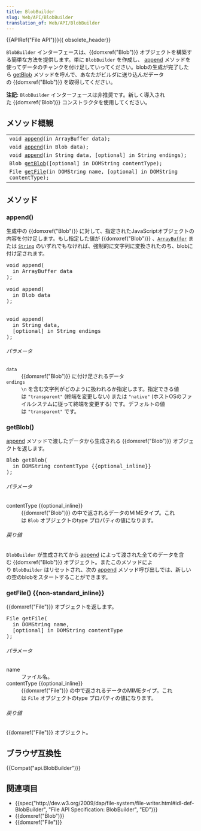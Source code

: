 ```yaml
---
title: BlobBuilder
slug: Web/API/BlobBuilder
translation_of: Web/API/BlobBuilder
---
```

<p>{{APIRef("File API")}}{{ obsolete_header}}</p>

<p><code>BlobBuilder</code> インターフェースは、{{domxref("Blob")}} オブジェクトを構築する簡単な方法を提供します。単に <code>BlobBuilder</code> を作成し、 <a href="#append">append</a> メソッドを使ってデータのチャンクを付け足していってください。blobの生成が完了したら <a href="#getblob">getBlob</a> メソッドを呼んで、あなたがビルダに送り込んだデータの {{domxref("Blob")}} を取得してください。</p>

<div class="note"><strong>注記:</strong> <code>BlobBuilder</code> インターフェースは非推奨です。新しく導入された {{domxref('Blob')}} コンストラクタを使用してください。</div>

<h2 id="メソッド概観">メソッド概観</h2>

<table class="standard-table">
 <tbody>
  <tr>
   <td><code>void <a href="/ja/docs/Web/API/BlobBuilder#append()">append</a>(in ArrayBuffer data);</code></td>
  </tr>
  <tr>
   <td><code>void <a href="/ja/docs/Web/API/BlobBuilder#append()">append</a>(in Blob data);</code></td>
  </tr>
  <tr>
   <td><code>void <a href="/ja/docs/Web/API/BlobBuilder#append()">append</a>(in String data, [optional] in String endings);</code></td>
  </tr>
  <tr>
   <td><code>Blob <a href="/ja/docs/Web/API/BlobBuilder#getBlob()">getBlob</a>([optional] in DOMString contentType);</code></td>
  </tr>
  <tr>
   <td><code>File <a href="/ja/docs/Web/API/BlobBuilder#getFile()">getFile</a>(in DOMString name, [optional] in DOMString contentType);</code></td>
  </tr>
 </tbody>
</table>

<h2 id="メソッド">メソッド</h2>

<h3 id="append">append()</h3>

<p>生成中の {{domxref("Blob")}} に対して、指定されたJavaScriptオブジェクトの内容を付け足します。もし指定した値が {{domxref("Blob")}} 、<code><a href="/ja/docs/Web/JavaScript/Reference/Global_Objects/ArrayBuffer">ArrayBuffer</a></code> または <a href="/ja/docs/Web/JavaScript/Reference/Global_Objects/String"><code>String</code></a> のいずれでもなければ、強制的に文字列に変換されたのち、blobに付け足されます。</p>

<pre class="syntaxbox notranslate">void append(
  in ArrayBuffer data
);

void append(
  in Blob data
);


void append(
  in String data,
  [optional] in String endings
);
</pre>

<h6 id="パラメータ">パラメータ</h6>

<dl>
 <dt><code>data</code></dt>
 <dd>{{domxref("Blob")}} に付け足されるデータ</dd>
 <dt><code>endings</code></dt>
 <dd><code>\n</code> を含む文字列がどのように扱われるか指定します。指定できる値は <code>"transparent"</code> (終端を変更しない) または <code>"native"</code> (ホストOSのファイルシステムに従って終端を変更する) です。デフォルトの値は <code>"transparent"</code> です。</dd>
</dl>

<h3 id="getBlob">getBlob()</h3>

<p><a href="#append">append</a> メソッドで渡したデータから生成される {{domxref("Blob")}} オブジェクトを返します。</p>

<pre class="syntaxbox notranslate">Blob getBlob(
  in DOMString contentType {{optional_inline}}
);
</pre>

<h6 id="パラメータ_2">パラメータ</h6>

<dl>
 <dt>contentType {{optional_inline}}</dt>
 <dd>{{domxref("Blob")}} の中で返されるデータのMIMEタイプ。これは <code>Blob</code> オブジェクトのtype プロパティの値になります。</dd>
</dl>

<h6 id="戻り値">戻り値</h6>

<p><code>BlobBuilder</code> が生成されてから <a href="#append">append</a> によって渡された全てのデータを含む {{domxref("Blob")}} オブジェクト。またこのメソッドにより <code>BlobBuilder</code> はリセットされ、次の <a href="#append">append</a> メソッド呼び出しでは、新しいの空のblobをスタートすることができます。</p>

<h3 id="getFile_non-standard_inline">getFile() {{non-standard_inline}}</h3>

<p>{{domxref("File")}} オブジェクトを返します。</p>

<pre class="syntaxbox notranslate">File getFile(
  in DOMString name,
  [optional] in DOMString contentType
);
</pre>

<h6 id="パラメータ_3">パラメータ</h6>

<dl>
 <dt>name</dt>
 <dd>ファイル名。</dd>
 <dt>contentType {{optional_inline}}</dt>
 <dd>{{domxref("File")}} の中で返されるデータのMIMEタイプ。これは <code>File</code> オブジェクトのtype プロパティの値になります。</dd>
</dl>

<h6 id="戻り値_2">戻り値</h6>

<p>{{domxref("File")}} オブジェクト。</p>

<h2 id="ブラウザ互換性">ブラウザ互換性</h2>



<p>{{Compat("api.BlobBuilder")}}</p>

<h2 id="関連項目">関連項目</h2>

<ul>
 <li>{{spec("http://dev.w3.org/2009/dap/file-system/file-writer.html#idl-def-BlobBuilder", "File API Specification: BlobBuilder", "ED")}}</li>
 <li>{{domxref("Blob")}}</li>
 <li>{{domxref("File")}}</li>
</ul>
